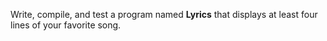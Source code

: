 Write, compile, and test a program named **Lyrics** that displays at least four lines of your favorite song.


